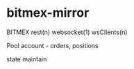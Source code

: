 # bitmex-mirror

BITMEX
    rest(n)
    websocket(1)
        wsClients(n)

Pool
    account - orders, positions


state maintain
